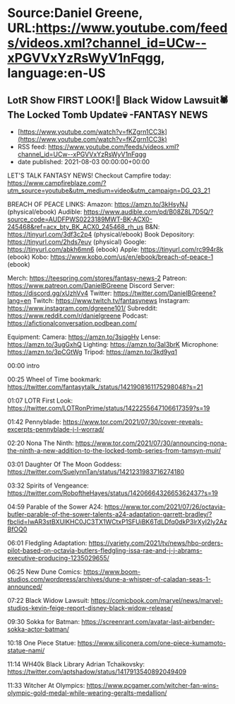 # Source:Daniel Greene, URL:https://www.youtube.com/feeds/videos.xml?channel_id=UCw--xPGVVxYzRsWyV1nFqgg, language:en-US

## LotR Show FIRST LOOK!💍 Black Widow Lawsuit🕷️ The Locked Tomb Update💀 -FANTASY NEWS
 - [https://www.youtube.com/watch?v=fKZgrn1CC3k](https://www.youtube.com/watch?v=fKZgrn1CC3k)
 - RSS feed: https://www.youtube.com/feeds/videos.xml?channel_id=UCw--xPGVVxYzRsWyV1nFqgg
 - date published: 2021-08-03 00:00:00+00:00

LET'S TALK FANTASY NEWS! 
Checkout Campfire today: https://www.campfireblaze.com/?utm_source=youtube&utm_medium=video&utm_campaign=DG_Q3_21

BREACH OF PEACE LINKS: 
Amazon: https://amzn.to/3kHsyNJ (physical/ebook)
Audible: https://www.audible.com/pd/B08Z8L7D5Q/?source_code=AUDFPWS0223189MWT-BK-ACX0-245468&ref=acx_bty_BK_ACX0_245468_rh_us
B&N: https://tinyurl.com/3df3c2p4 (physical/ebook)
Book Depository: https://tinyurl.com/2hds7euy (physical)
Google: https://tinyurl.com/abkh6mn6 (ebook)
Apple: https://tinyurl.com/rc994r8k (ebook)
Kobo: https://www.kobo.com/us/en/ebook/breach-of-peace-1 (ebook)

Merch: https://teespring.com/stores/fantasy-news-2
Patreon: https://www.patreon.com/DanielBGreene
Discord Server: https://discord.gg/xUzhVv4
Twitter: https://twitter.com/DanielBGreene?lang=en
Twitch: https://www.twitch.tv/fantasynews
Instagram: https://www.instagram.com/dgreene101/
Subreddit: https://www.reddit.com/r/danielgreene 
Podcast: https://afictionalconversation.podbean.com/

Equipment: 
Camera: https://amzn.to/3siqgHv 
Lense: https://amzn.to/3ugGxhQ 
Lighting: https://amzn.to/3aI3brK 
Microphone: https://amzn.to/3pCGtWg 
Tripod: https://amzn.to/3kd9yq1 

00:00 intro

00:25 Wheel of Time bookmark: https://twitter.com/fantasytalk_/status/1421908161175298048?s=21 

01:07 LOTR First Look: https://twitter.com/LOTRonPrime/status/1422255647106617359?s=19 

01:42 Pennyblade: https://www.tor.com/2021/07/30/cover-reveals-excerpts-pennyblade-j-l-worrad/ 

02:20 Nona The Ninth: https://www.tor.com/2021/07/30/announcing-nona-the-ninth-a-new-addition-to-the-locked-tomb-series-from-tamsyn-muir/ 

03:01 Daughter Of The Moon Goddess: https://twitter.com/SuelynnTan/status/1421231983716274180 

03:32 Spirits of Vengeance: https://twitter.com/RoboftheHayes/status/1420666432665362437?s=19 

04:59 Parable of the Sower A24: https://www.tor.com/2021/07/26/octavia-butler-parable-of-the-sower-talents-a24-adaptation-garrett-bradley/?fbclid=IwAR3stBXUlKHC0JC3TX1WCtxP1SFUiBK6TdLDfq0dkP3lrXyI2ly2AzBfOQ0 

06:01 Fledgling Adaptation: https://variety.com/2021/tv/news/hbo-orders-pilot-based-on-octavia-butlers-fledgling-issa-rae-and-j-j-abrams-executive-producing-1235029655/ 

06:25 New Dune Comics: https://www.boom-studios.com/wordpress/archives/dune-a-whisper-of-caladan-seas-1-announced/ 

07:22 Black Widow Lawsuit: https://comicbook.com/marvel/news/marvel-studios-kevin-feige-report-disney-black-widow-release/ 

09:30 Sokka for Batman: https://screenrant.com/avatar-last-airbender-sokka-actor-batman/ 

10:18 One Piece Statue: https://www.siliconera.com/one-piece-kumamoto-statue-nami/ 

11:14 WH40k Black Library Adrian Tchaikovsky: https://twitter.com/aptshadow/status/1417913540892049409 

11:33 Witcher At Olympics: https://www.pcgamer.com/witcher-fan-wins-olympic-gold-medal-while-wearing-geralts-medallion/

